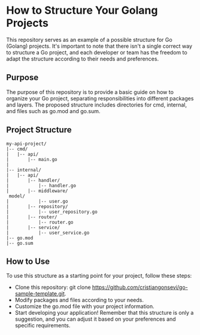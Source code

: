 # How to Structure Your Golang Projects
This repository serves as an example of a possible structure for Go (Golang) projects. It's important to note that there isn't a single correct way to structure a Go project, and each developer or team has the freedom to adapt the structure according to their needs and preferences.

## Purpose
The purpose of this repository is to provide a basic guide on how to organize your Go project, separating responsibilities into different packages and layers. The proposed structure includes directories for cmd, internal, and files such as go.mod and go.sum.

## Project Structure

```
my-api-project/
|-- cmd/
|   |-- api/
|       |-- main.go
|
|-- internal/
|   |-- api/
|       |-- handler/
|           |-- handler.go
|       |-- middleware/
 model/
|           |-- user.go
|       |-- repository/
|           |-- user_repository.go
|       |-- router/
|           |-- router.go
|       |-- service/
|           |-- user_service.go
|-- go.mod
|-- go.sum
```
## How to Use
To use this structure as a starting point for your project, follow these steps:

- Clone this repository: git clone https://github.com/cristiangonsevi/go-sample-template.git.
- Modify packages and files according to your needs.
- Customize the go.mod file with your project information.
- Start developing your application!
Remember that this structure is only a suggestion, and you can adjust it based on your preferences and specific requirements.
